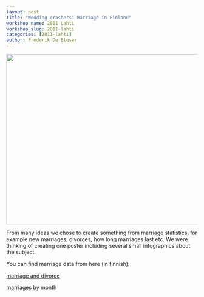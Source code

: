 ```yaml
---
layout: post
title: "Wedding crashers: Marriage in Finland"
workshop_name: 2011 Lahti
workshop_slug: 2011-lahti
categories: [2011-lahti]
author: Frederik De Bleser
---
```

<a rel="attachment wp-att-133" href="http://workshops.nodebox.net/2011-3/?attachment_id=133"><img class="alignnone size-full wp-image-133" src="http://workshops.nodebox.net/2011-3/wp-content/uploads/2011/05/blogi1.jpg" alt="" width="536" height="448" /></a>

From many ideas we chose to create something from marriage statistics, for example new marriages, divorces, how long marriages last etc. We were thinking of creating one poster including several small infographics about the subject.

You can find marriage data from here (in finnish):

<a href="http://tilastokeskus.fi/til/ssaaty/2010/ssaaty_2010_2011-05-06_tau_001_fi.html">marriage and divorce</a>

<a href="http://tilastokeskus.fi/til/ssaaty/2010/ssaaty_2010_2011-05-06_tau_002_fi.html">marriages by month</a>

&#xA0;
